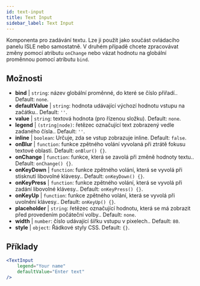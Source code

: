 ```yaml
---
id: text-input
title: Text Input
sidebar_label: Text Input
---
```


Komponenta pro zadávání textu. Lze ji použít jako součást ovládacího panelu ISLE nebo samostatně. V druhém případě chcete zpracovávat změny pomocí atributu `onChange` nebo vázat hodnotu na globální proměnnou pomocí atributu `bind`.

## Možnosti

* __bind__ | `string`: název globální proměnné, do které se číslo přiřadí.. Default: `none`.
* __defaultValue__ | `string`: hodnota udávající výchozí hodnotu vstupu na začátku.. Default: `''`.
* __value__ | `string`: textová hodnota (pro řízenou složku). Default: `none`.
* __legend__ | `(string|node)`: řetězec označující text zobrazený vedle zadaného čísla.. Default: `''`.
* __inline__ | `boolean`: Určuje, zda se vstup zobrazuje inline. Default: `false`.
* __onBlur__ | `function`: funkce zpětného volání vyvolaná při ztrátě fokusu textové oblasti. Default: `onBlur() {}`.
* __onChange__ | `function`: funkce, která se zavolá při změně hodnoty textu.. Default: `onChange() {}`.
* __onKeyDown__ | `function`: funkce zpětného volání, která se vyvolá při stisknutí libovolné klávesy.. Default: `onKeyDown() {}`.
* __onKeyPress__ | `function`: funkce zpětného volání, která se vyvolá při zadání libovolné klávesy.. Default: `onKeyPress() {}`.
* __onKeyUp__ | `function`: funkce zpětného volání, která se vyvolá při uvolnění klávesy.. Default: `onKeyUp() {}`.
* __placeholder__ | `string`: řetězec označující hodnotu, která se má zobrazit před provedením počáteční volby.. Default: `none`.
* __width__ | `number`: číslo udávající šířku vstupu v pixelech.. Default: `80`.
* __style__ | `object`: Řádkové styly CSS. Default: `{}`.


## Příklady

```jsx live
<TextInput
    legend="Your name"
    defaultValue="Enter text"
/>
```

